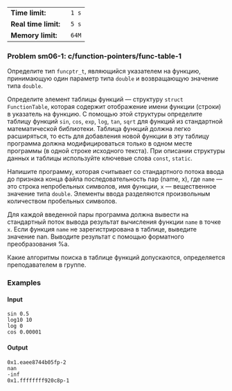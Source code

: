 |                       |        |
|-----------------------|--------|
| **Time limit:**       | ` 1 s` |
|  **Real time limit:** | ` 5 s` |
|  **Memory limit:**    | ` 64M` |


### Problem sm06-1: c/function-pointers/func-table-1

Определите тип `funcptr_t`, являющийся указателем на функцию,
принимающую один параметр типа `double` и возвращающую значение
типа `double`.

Определите элемент таблицы функций — структуру `struct
FunctionTable`, которая содержит отображение имени функции
(строки) в указатель на функцию. С помощью этой структуры
определите таблицу функций `sin`, `cos`, `exp`, `log`, `tan`,
`sqrt` для функций из стандартной математической библиотеки.
Таблица функций должна легко расширяться, то есть для добавления
новой функции в эту таблицу программа должна модифицироваться
только в одном месте программы (в одной строке исходного текста).
При описании структуры данных и таблицы используйте ключевые
слова `const`, `static`.

Напишите программу, которая считывает со стандартного потока
ввода до признака конца файла последовательность пар (name, x),
где `name` — это строка непробельных символов, имя функции, `x` —
вещественное значение типа `double`. Элементы ввода разделяются
произвольным количеством пробельных символов.

Для каждой введенной пары программа должна вывести на стандартный
поток вывода результат вычисления функции `name` в точке `x`.
Если функция `name` не зарегистрирована в таблице, выведите
значение nan. Выводите результат с помощью форматного
преобразования %a.

Какие алгоритмы поиска в таблице функций допускаются,
определяется преподавателем в группе.

### Examples

#### Input

    
    
    sin 0.5
    log10 10
    log 0
    cos 0.00001

#### Output

    
    
    0x1.eaee8744b05fp-2
    nan
    -inf
    0x1.ffffffff920c8p-1

